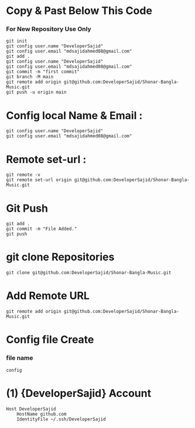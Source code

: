 # Copy & Past Below This Code
### For New Repository Use Only
```shell
git init
git config user.name "DeveloperSajid"
git config user.email "mdsajidahmed08@gmail.com"
git add .
git config user.name "DeveloperSajid"
git config user.email "mdsajidahmed08@gmail.com"
git commit -m "first commit"
git branch -M main
git remote add origin git@github.com:DeveloperSajid/Shonar-Bangla-Music.git
git push -u origin main
```

# Config local Name & Email :
```shell
git config user.name "DeveloperSajid"
git config user.email "mdsajidahmed08@gmail.com"
```

# Remote set-url :
```shell
git remote -v
git remote set-url origin git@github.com:DeveloperSajid/Shonar-Bangla-Music.git
```

# Git Push
```shell
git add .
git commit -m "File Added."
git push
```

# git clone Repositories
```shell
git clone git@github.com:DeveloperSajid/Shonar-Bangla-Music.git
```
# Add Remote URL
```shell
git remote add origin git@github.com:DeveloperSajid/Shonar-Bangla-Music.git
```

# Config file Create
### file name 
```shell
config
```
# (1) {DeveloperSajid} Account
```shell
Host DeveloperSajid
    HostName github.com
    IdentityFile ~/.ssh/DeveloperSajid
```